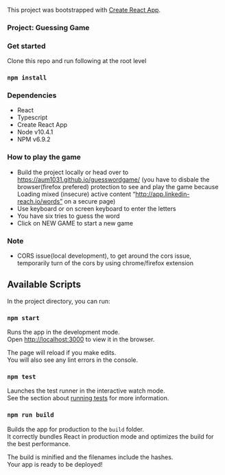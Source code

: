 This project was bootstrapped with [Create React App](https://github.com/facebook/create-react-app).

### Project: Guessing Game

### Get started
Clone this repo and run following at the root level
### `npm install`

### Dependencies
* React
* Typescript
* Create React App
* Node v10.4.1
* NPM v6.9.2

### How to play the game
* Build the project locally or head over to https://aum1031.github.io/guesswordgame/ (you have to disbale the browser(firefox prefered) protection to see and play the game because Loading mixed (insecure) active content “http://app.linkedin-reach.io/words” on a secure page)
* Use keyboard or on screen keyboard to enter the letters
* You have six tries to guess the word
* Click on NEW GAME to start a new game
  
### Note
* CORS issue(local development), to get around the cors issue, temporarily turn of the cors by using chrome/firefox extension
  
## Available Scripts

In the project directory, you can run:

### `npm start`

Runs the app in the development mode.<br>
Open [http://localhost:3000](http://localhost:3000) to view it in the browser.

The page will reload if you make edits.<br>
You will also see any lint errors in the console.

### `npm test`

Launches the test runner in the interactive watch mode.<br>
See the section about [running tests](https://facebook.github.io/create-react-app/docs/running-tests) for more information.

### `npm run build`

Builds the app for production to the `build` folder.<br>
It correctly bundles React in production mode and optimizes the build for the best performance.

The build is minified and the filenames include the hashes.<br>
Your app is ready to be deployed!
